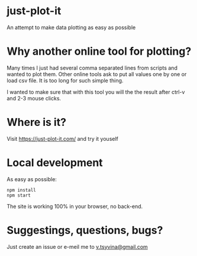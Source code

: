# just-plot-it
An attempt to make data plotting as easy as possible

# Why another online tool for plotting?
Many times I just had several comma separated lines from scripts and wanted to plot them. Other online tools ask to put
all values one by one or load csv file. It is too long for such simple thing.

I wanted to make sure that with this tool you will the the result after ctrl-v and 2-3 mouse clicks.

# Where is it?
Visit https://just-plot-it.com/ and try it youself

# Local development
As easy as possible:
```
npm install
npm start
```
The site is working 100% in your browser, no back-end.

# Suggestings, questions, bugs?

Just create an issue or e-meil me to v.tsyvina@gmail.com 
